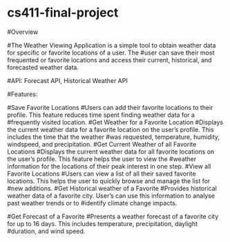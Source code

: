 # cs411-final-project
#Overview

#The Weather Viewing Application is a simple tool to obtain weather data for specific or favorite locations of a user. The #user can save their most frequented or favorite locations and access their current, historical, and forecasted weather data. 

#API: Forecast API, Historical Weather API

#Features: 

#Save Favorite Locations 
#Users can add their favorite locations to their profile. This feature reduces time spent finding weather data for a #frequently visited location. 
#Get Weather for a Favorite Location
#Displays the current weather data for a favorite location on the user’s profile. This  includes the time that the weather #was requested, temperature, humidity, windspeed, and precipitation.
#Get Current Weather of all Favorite Locations 
#Displays the current weather data for all favorite locations on the user’s profile. This feature helps the user to view the #weather information for the locations of their peak interest in one step.
#View all Favorite Locations 
#Users can view a list of all their saved favorite locations. This helps the user to quickly browse and manage the list for #new additions.
#Get Historical weather of a Favorite 
#Provides historical weather data of a favorite city. User’s can use this information to analyse past weather trends or to #identify climate change impacts.


#Get Forecast of a Favorite
#Presents a weather forecast of a favorite city for up to 16 days. This includes temperature, precipitation, daylight #duration, and wind speed.
